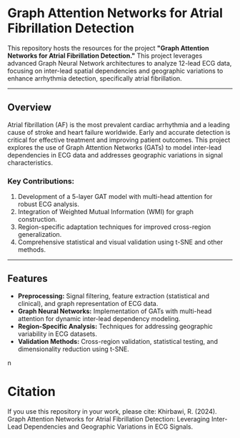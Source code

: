 

# Graph Attention Networks for Atrial Fibrillation Detection

This repository hosts the resources for the project **"Graph Attention Networks for Atrial Fibrillation Detection."** This project leverages advanced Graph Neural Network architectures to analyze 12-lead ECG data, focusing on inter-lead spatial dependencies and geographic variations to enhance arrhythmia detection, specifically atrial fibrillation.

---

## Overview

Atrial fibrillation (AF) is the most prevalent cardiac arrhythmia and a leading cause of stroke and heart failure worldwide. Early and accurate detection is critical for effective treatment and improving patient outcomes. This project explores the use of Graph Attention Networks (GATs) to model inter-lead dependencies in ECG data and addresses geographic variations in signal characteristics.

### Key Contributions:
1. Development of a 5-layer GAT model with multi-head attention for robust ECG analysis.
2. Integration of Weighted Mutual Information (WMI) for graph construction.
3. Region-specific adaptation techniques for improved cross-region generalization.
4. Comprehensive statistical and visual validation using t-SNE and other methods.

---


## Features

- **Preprocessing:** Signal filtering, feature extraction (statistical and clinical), and graph representation of ECG data.
- **Graph Neural Networks:** Implementation of GATs with multi-head attention for dynamic inter-lead dependency modeling.
- **Region-Specific Analysis:** Techniques for addressing geographic variability in ECG datasets.
- **Validation Methods:** Cross-region validation, statistical testing, and dimensionality reduction using t-SNE.

n
# Citation
If you use this repository in your work, please cite:
Khirbawi, R. (2024). Graph Attention Networks for Atrial Fibrillation Detection: Leveraging Inter-Lead Dependencies and Geographic Variations in ECG Signals.
